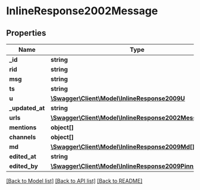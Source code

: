 # InlineResponse2002Message

## Properties
Name | Type | Description | Notes
------------ | ------------- | ------------- | -------------
**_id** | **string** |  | [optional] 
**rid** | **string** |  | [optional] 
**msg** | **string** |  | [optional] 
**ts** | **string** |  | [optional] 
**u** | [**\Swagger\Client\Model\InlineResponse2009U**](InlineResponse2009U.md) |  | [optional] 
**_updated_at** | **string** |  | [optional] 
**urls** | [**\Swagger\Client\Model\InlineResponse2002MessageUrls[]**](InlineResponse2002MessageUrls.md) |  | [optional] 
**mentions** | **object[]** |  | [optional] 
**channels** | **object[]** |  | [optional] 
**md** | [**\Swagger\Client\Model\InlineResponse2009Md[]**](InlineResponse2009Md.md) |  | [optional] 
**edited_at** | **string** |  | [optional] 
**edited_by** | [**\Swagger\Client\Model\InlineResponse2009PinnedBy**](InlineResponse2009PinnedBy.md) |  | [optional] 

[[Back to Model list]](../../README.md#documentation-for-models) [[Back to API list]](../../README.md#documentation-for-api-endpoints) [[Back to README]](../../README.md)


